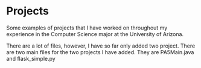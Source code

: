 # Projects
Some examples of projects that I have worked on throughout my experience in the Computer Science major at the University of Arizona.

There are a lot of files, however, I have so far only added two project. There are two main files for the two projects I have added. They are PA5Main.java and flask_simple.py
